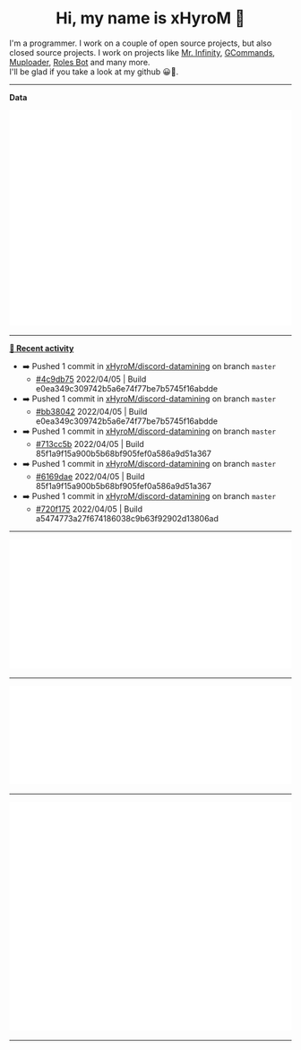 <p align="center">
    <!-- <img src="https://avatars.githubusercontent.com/u/56601352" width="192" alt="hyro's pfp" /> -->
    <h1 align="center">Hi, my name is xHyroM 👋</h1>
</p>

I'm a programmer. I work on a couple of open source projects, but also closed source projects. I work on projects like [Mr. Infinity](https://discord.com/oauth2/authorize?client_id=720321585625694239&scope=bot%20applications.commands&permissions=8&redirect_uri=https://blobs.gq/imanager&prompt=consent&response_type=code), [GCommands](https://github.com/Garlic-Team/GCommands), [Muploader](https://github.com/xHyroM/Muploder), [Roles Bot](https://github.com/xHyroM/roles-bot) and many more.  
I'll be glad if you take a look at my github 😀👀.

___
**Data**

<img src="https://github.com/xHyroM/xHyroM/blob/master/.cache/base.svg">

___

**[📰 Recent activity](https://github.com/xHyroM)**
* ➡️ Pushed 1 commit in [xHyroM/discord-datamining](https://github.com/xHyroM/discord-datamining) on branch `master`
  * [#4c9db75](https://github.com/xHyroM/discord-datamining/commit/4c9db75) 2022/04/05 | Build e0ea349c309742b5a6e74f77be7b5745f16abdde
* ➡️ Pushed 1 commit in [xHyroM/discord-datamining](https://github.com/xHyroM/discord-datamining) on branch `master`
  * [#bb38042](https://github.com/xHyroM/discord-datamining/commit/bb38042) 2022/04/05 | Build e0ea349c309742b5a6e74f77be7b5745f16abdde
* ➡️ Pushed 1 commit in [xHyroM/discord-datamining](https://github.com/xHyroM/discord-datamining) on branch `master`
  * [#713cc5b](https://github.com/xHyroM/discord-datamining/commit/713cc5b) 2022/04/05 | Build 85f1a9f15a900b5b68bf905fef0a586a9d51a367
* ➡️ Pushed 1 commit in [xHyroM/discord-datamining](https://github.com/xHyroM/discord-datamining) on branch `master`
  * [#6169dae](https://github.com/xHyroM/discord-datamining/commit/6169dae) 2022/04/05 | Build 85f1a9f15a900b5b68bf905fef0a586a9d51a367
* ➡️ Pushed 1 commit in [xHyroM/discord-datamining](https://github.com/xHyroM/discord-datamining) on branch `master`
  * [#720f175](https://github.com/xHyroM/discord-datamining/commit/720f175) 2022/04/05 | Build a5474773a27f674186038c9b63f92902d13806ad


___

<img src="https://github.com/xHyroM/xHyroM/blob/master/.cache/isocalendar.svg">

___

<img src="https://github.com/xHyroM/xHyroM/blob/master/.cache/languages.svg">

___

<img src="https://github.com/xHyroM/xHyroM/blob/master/.cache/achievements.svg">

___
